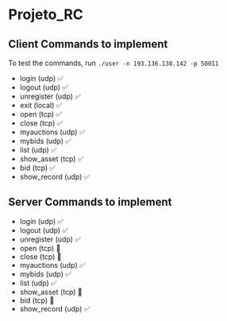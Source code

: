 # Projeto_RC

## Client Commands to implement

To test the commands, run `./user -n 193.136.138.142 -p 58011`

-   login (udp) ✅
-   logout (udp) ✅
-   unregister (udp) ✅
-   exit (local) ✅
-   open (tcp) ✅
-   close (tcp) ✅
-   myauctions (udp) ✅
-   mybids (udp) ✅
-   list (udp) ✅
-   show_asset (tcp) ✅
-   bid (tcp) ✅
-   show_record (udp) ✅

## Server Commands to implement
-   login (udp) ✅
-   logout (udp) ✅
-   unregister (udp) ✅
-   open (tcp) 🔴
-   close (tcp) 🔴
-   myauctions (udp) ✅
-   mybids (udp) ✅
-   list (udp) ✅
-   show_asset (tcp) 🔴
-   bid (tcp) 🔴
-   show_record (udp) ✅
